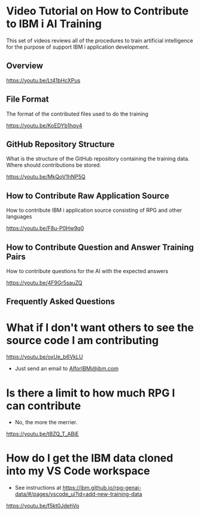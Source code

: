 # Video Tutorial on How to Contribute to IBM i AI Training

This set of videos reviews all of the procedures to train artificial intelligence
for the purpose of support IBM i application development.

## Overview

https://youtu.be/Lt41bHcXPus

## File Format

The format of the contributed files used to do the training

https://youtu.be/KoEDYb1hqy4

## GitHub Repository Structure

What is the structure of the GitHub repository containing the training data.  Where should contributions be stored.

https://youtu.be/MkQoV1hNP5Q

## How to Contribute Raw Application Source

How to contribute IBM i application source consisting of RPG and other languages

https://youtu.be/F8u-P0Hw9q0

## How to Contribute Question and Answer Training Pairs

How to contribute questions for the AI with the expected answers

https://youtu.be/4F9Gr5sauZQ

## Frequently Asked Questions

# What if I don't want others to see the source code I am contributing

https://youtu.be/oxUe_b6VkLU

- Just send an email to AIforIBMi@ibm.com 

# Is there a limit to how much RPG I can contribute

- No, the more the merrier.

https://youtu.be/tBZQ_T_ABiE
# How do I get the IBM data cloned into my VS Code workspace

- See instructions at https://ibm.github.io/rpg-genai-data/#/pages/vscode_ui?id=add-new-training-data

https://youtu.be/f5kt0JdehVo
